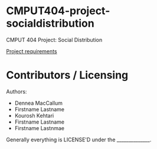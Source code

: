 CMPUT404-project-socialdistribution
===================================

CMPUT 404 Project: Social Distribution

[Project requirements](https://github.com/uofa-cmput404/project-socialdistribution/blob/master/project.org) 

Contributors / Licensing
========================

Authors:
    
* Dennea MacCallum
* Firstname Lastname
* Kourosh Kehtari
* Firstname Lastname
* Firstname Lastnmae

Generally everything is LICENSE'D under the ______________.
